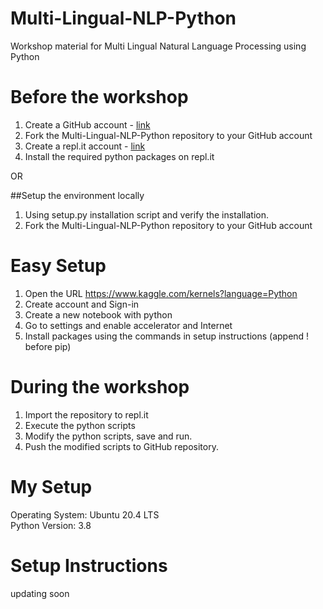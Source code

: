 # Multi-Lingual-NLP-Python
Workshop material for Multi Lingual Natural Language Processing using Python

# Before the workshop
1. Create a GitHub account - [link](https://www.github.com)
2. Fork the Multi-Lingual-NLP-Python repository to your GitHub account
3. Create a repl.it account - [link](https://www.repl.it)
4. Install the required python packages on repl.it

OR

##Setup the environment locally
1. Using setup.py installation script and verify the installation.
2. Fork the Multi-Lingual-NLP-Python repository to your GitHub account

# Easy Setup
1. Open the URL https://www.kaggle.com/kernels?language=Python
2. Create account and Sign-in
3. Create a new notebook with python
4. Go to settings and enable accelerator and Internet
5. Install packages using the commands in setup instructions (append ! before pip) 

# During the workshop
1. Import the repository to repl.it
2. Execute the python scripts
3. Modify the python scripts, save and run.
4. Push the modified scripts to GitHub repository.


# My Setup
Operating System: Ubuntu 20.4 LTS  
Python Version: 3.8  

# Setup Instructions
updating soon 


